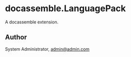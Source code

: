 # docassemble.LanguagePack

A docassemble extension.

## Author

System Administrator, admin@admin.com

